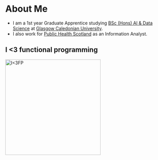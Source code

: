 # About Me

- I am a 1st year Graduate Apprentice studying [BSc (Hons) AI & Data Science](https://www.gcu.ac.uk/study/courses/graduate-apprenticeship-ai-and-data-science) at [Glasgow Caledonian University](https://www.gcu.ac.uk/).
- I also work for [Public Health Scotland](https://publichealthscotland.scot/) as an Information Analyst.


## I <3 functional programming
<p align="left">
  <img src="https://imgs.xkcd.com/comics/functional_2x.png" width="300" title="I<3FP">
  
</p>
